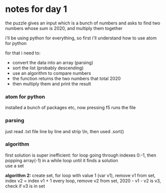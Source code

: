 # notes for day 1

the puzzle gives an input which is a bunch of numbers and asks to find two numbers whose sum is 2020, and multiply them together

i'll be using python for everything, so first i'll understand how to use atom for python

for that i need to:  
* convert the data into an array (parsing)
* sort the list (probably descending)
* use an algorithm to compare numbers
* the function returns the two numbers that total 2020
* then multiply them and print the result

### atom for python

installed a bunch of packages etc, now pressing f5 runs the file

### parsing

just read .txt file line by line and strip \ln, then used .sort()

### algorithm

first solution is super inefficient: for loop going through indexes 0:-1, then popping array(-1) in a while loop until it finds a solution  
use a set

**algorithm 2:** create set, for loop with value 1 (var v1), remove v1 from set, index v2 = index v1 + 1 every loop, remove v2 from set, 2020 - v1 - v2 is v3, check if v3 is in set
